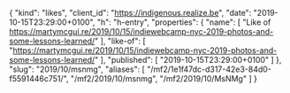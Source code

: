 {
  "kind": "likes",
  "client_id": "https://indigenous.realize.be",
  "date": "2019-10-15T23:29:00+0100",
  "h": "h-entry",
  "properties": {
    "name": [
      "Like of https://martymcgui.re/2019/10/15/indiewebcamp-nyc-2019-photos-and-some-lessons-learned/"
    ],
    "like-of": [
      "https://martymcgui.re/2019/10/15/indiewebcamp-nyc-2019-photos-and-some-lessons-learned/"
    ],
    "published": [
      "2019-10-15T23:29:00+0100"
    ]
  },
  "slug": "2019/10/msnmg",
  "aliases": [
    "/mf2/1e1f47dc-d317-42e3-84d0-f5591446c751/",
    "/mf2/2019/10/msnmg",
    "/mf2/2019/10/MsNMg"
  ]
}
